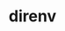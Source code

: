 ---
title: "direnv"
layout: cache
categories: [package, develop]
meta: {"compilers": ["none"], "num_specs": 15, "num_specs_by_stack": {"developer-tools-aarch64-linux-gnu": 5, "developer-tools-darwin": 5, "developer-tools-x86_64_v3-linux-gnu": 5, "root": 15}, "oss": ["centos7", "rhel8", "sequoia"], "platforms": ["darwin", "linux"], "stacks": ["developer-tools-aarch64-linux-gnu", "developer-tools-darwin", "developer-tools-x86_64_v3-linux-gnu", "root"], "targets": ["aarch64", "x86_64_v3"], "versions": ["2.35.0"]}
spec_details: [{"compiler": "none", "hash": "2e74tpo2zov44oaw56o2kd7h6tbppa32", "os": "rhel8", "platform": "linux", "size": "-", "stacks": ["developer-tools-aarch64-linux-gnu", "root"], "target": "aarch64", "variants": ["build_system=go"], "versions": ["2.35.0"]}, {"compiler": "none", "hash": "3gwr65riq57sqdixo7cemqw6zpd7tfqb", "os": "rhel8", "platform": "linux", "size": "-", "stacks": ["developer-tools-aarch64-linux-gnu", "root"], "target": "aarch64", "variants": ["build_system=go"], "versions": ["2.35.0"]}, {"compiler": "none", "hash": "75n4ivfumv5a27d7odgqowrig66k7k6p", "os": "rhel8", "platform": "linux", "size": "-", "stacks": ["developer-tools-aarch64-linux-gnu", "root"], "target": "aarch64", "variants": ["build_system=go"], "versions": ["2.35.0"]}, {"compiler": "none", "hash": "a6owulakp5ejucjafjlotw6f22fucda4", "os": "rhel8", "platform": "linux", "size": "-", "stacks": ["developer-tools-aarch64-linux-gnu", "root"], "target": "aarch64", "variants": ["build_system=go"], "versions": ["2.35.0"]}, {"compiler": "none", "hash": "b75wsxzcacrxvlwkyuazbamyabhh7avp", "os": "rhel8", "platform": "linux", "size": "-", "stacks": ["developer-tools-aarch64-linux-gnu", "root"], "target": "aarch64", "variants": ["build_system=go"], "versions": ["2.35.0"]}, {"compiler": "none", "hash": "cwaitdz3xwl7tnl7rssbvswmmthrg46b", "os": "sequoia", "platform": "darwin", "size": "-", "stacks": ["developer-tools-darwin", "root"], "target": "aarch64", "variants": ["build_system=go"], "versions": ["2.35.0"]}, {"compiler": "none", "hash": "d5vqcxmf2liopxbahw5f2wrltblk2uy4", "os": "centos7", "platform": "linux", "size": "-", "stacks": ["developer-tools-x86_64_v3-linux-gnu", "root"], "target": "x86_64_v3", "variants": ["build_system=go"], "versions": ["2.35.0"]}, {"compiler": "none", "hash": "lj2i52caeth3y2xirbqgwxnuouneez2v", "os": "centos7", "platform": "linux", "size": "-", "stacks": ["developer-tools-x86_64_v3-linux-gnu", "root"], "target": "x86_64_v3", "variants": ["build_system=go"], "versions": ["2.35.0"]}, {"compiler": "none", "hash": "n66kwcdz4mte3lexn77gd73hlvrvu3kc", "os": "sequoia", "platform": "darwin", "size": "-", "stacks": ["developer-tools-darwin", "root"], "target": "aarch64", "variants": ["build_system=go"], "versions": ["2.35.0"]}, {"compiler": "none", "hash": "smbs2rhofuitefucyo7xltadueivegrn", "os": "centos7", "platform": "linux", "size": "-", "stacks": ["developer-tools-x86_64_v3-linux-gnu", "root"], "target": "x86_64_v3", "variants": ["build_system=go"], "versions": ["2.35.0"]}, {"compiler": "none", "hash": "txyo3rh3you2h4sz4wtoilwdrfiaft6q", "os": "centos7", "platform": "linux", "size": "-", "stacks": ["developer-tools-x86_64_v3-linux-gnu", "root"], "target": "x86_64_v3", "variants": ["build_system=go"], "versions": ["2.35.0"]}, {"compiler": "none", "hash": "xva6yoc5zktgqkndnvh6b54hh6wuj6ab", "os": "sequoia", "platform": "darwin", "size": "-", "stacks": ["developer-tools-darwin", "root"], "target": "aarch64", "variants": ["build_system=go"], "versions": ["2.35.0"]}, {"compiler": "none", "hash": "ya3snlrg24yfs4lnkrsy5ikrf5iqpaoc", "os": "sequoia", "platform": "darwin", "size": "-", "stacks": ["developer-tools-darwin", "root"], "target": "aarch64", "variants": ["build_system=go"], "versions": ["2.35.0"]}, {"compiler": "none", "hash": "znkev2jve5lfyodz7y5hiz75kjd2jgpa", "os": "sequoia", "platform": "darwin", "size": "-", "stacks": ["developer-tools-darwin", "root"], "target": "aarch64", "variants": ["build_system=go"], "versions": ["2.35.0"]}, {"compiler": "none", "hash": "zvwrpz6ycbp3wb6x7oqofeph7n4g4txb", "os": "centos7", "platform": "linux", "size": "-", "stacks": ["developer-tools-x86_64_v3-linux-gnu", "root"], "target": "x86_64_v3", "variants": ["build_system=go"], "versions": ["2.35.0"]}]
---